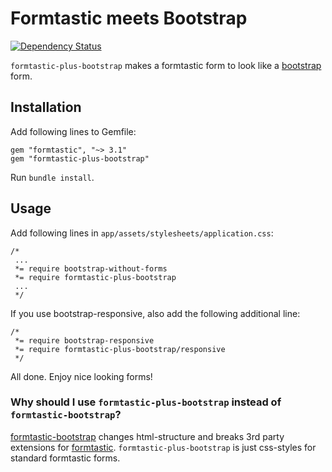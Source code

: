 # Formtastic meets Bootstrap

[![Dependency Status](https://gemnasium.com/BryanH/formtastic-plus-bootstrap.svg)](https://gemnasium.com/BryanH/formtastic-plus-bootstrap)

`formtastic-plus-bootstrap` makes a formtastic form to look like a [bootstrap](http://twitter.github.com/bootstrap/) form.

## Installation

Add following lines to Gemfile:

    gem "formtastic", "~> 3.1"
    gem "formtastic-plus-bootstrap"

Run `bundle install`.

## Usage

Add following lines in `app/assets/stylesheets/application.css`:

    /*
     ...
     *= require bootstrap-without-forms
     *= require formtastic-plus-bootstrap
     ...
     */

If you use bootstrap-responsive, also add the following additional line:

    /*
     *= require bootstrap-responsive
     *= require formtastic-plus-bootstrap/responsive
     */

All done. Enjoy nice looking forms!

### Why should I use `formtastic-plus-bootstrap` instead of `formtastic-bootstrap`?

[formtastic-bootstrap](https://github.com/mjbellantoni/formtastic-bootstrap) changes html-structure and breaks 3rd party extensions for [formtastic](https://github.com/justinfrench/formtastic).
`formtastic-plus-bootstrap` is just css-styles for standard formtastic forms.
